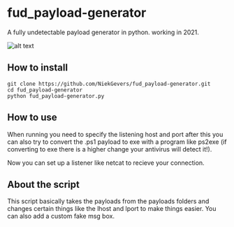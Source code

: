 # fud_payload-generator
A fully undetectable payload generator in python. working in 2021.

![alt text](https://i.ibb.co/DMs9xp0/virustotal-result.png)

## How to install
```
git clone https://github.com/NiekGevers/fud_payload-generator.git  
cd fud_payload-generator  
python fud_payload-generator.py
```
## How to use
When running you need to specify the listening host and port after this you can also
try to convert the .ps1 payload to exe with a program like ps2exe (if converting to exe there is a higher change your antivirus will detect it!).

Now you can set up a listener like netcat to recieve your connection.

## About the script
This script basically takes the payloads from the payloads folders and changes
certain things like the lhost and lport to make things easier.
You can also add a custom fake msg box.

